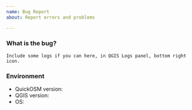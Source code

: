 ```yaml
---
name: Bug Report
about: Report errors and problems

---
```


### What is the bug?
<!-- A clear and concise description of what the bug is -->

```
Include some logs if you can here, in QGIS Logs panel, bottom right icon.
```

### Environment

<!-- please complete the following information -->

 - QuickOSM version: 
 - QGIS version:
 - OS: 
